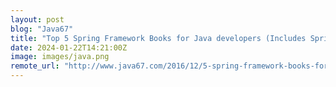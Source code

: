 ```yaml
---
layout: post
blog: "Java67"
title: "Top 5 Spring Framework Books for Java developers (Includes Spring Security and Spring Boot) - Best of lot"
date: 2024-01-22T14:21:00Z
image: images/java.png
remote_url: "http://www.java67.com/2016/12/5-spring-framework-books-for-java-programmers.html"
---
```

